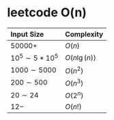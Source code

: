 # leetcode O(n)

| Input Size        | Complexity   |
| :---------------- | :----------- |
| $50000+$          | $O(n)$       |
| $10^5\sim 5*10^5$ | $O(n\lg(n))$ |
| $1000\sim 5000$   | $O(n^2)$     |
| $200\sim500$      | $O(n^3)$     |
| $20\sim24$        | $O(2^n)$     |
| $12-$             | $O(n!)$      |
